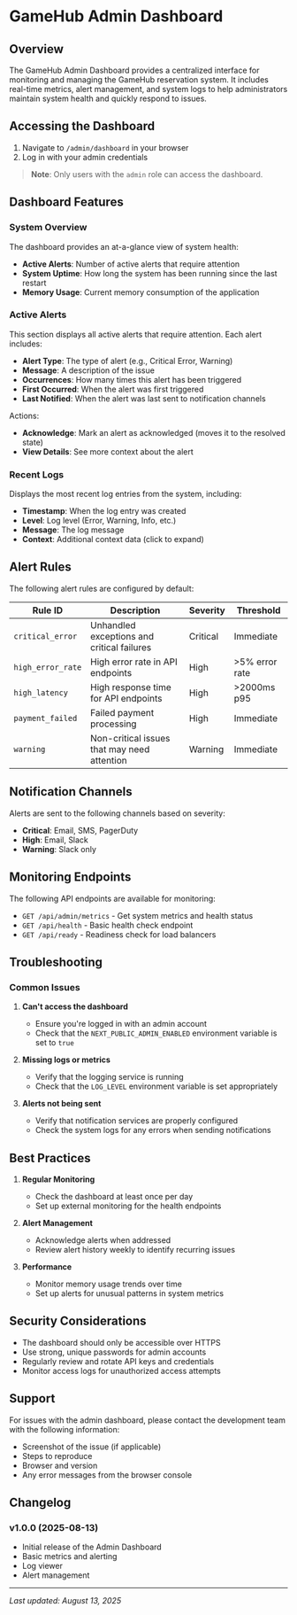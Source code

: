 # GameHub Admin Dashboard

## Overview

The GameHub Admin Dashboard provides a centralized interface for monitoring and managing the GameHub reservation system. It includes real-time metrics, alert management, and system logs to help administrators maintain system health and quickly respond to issues.

## Accessing the Dashboard

1. Navigate to `/admin/dashboard` in your browser
2. Log in with your admin credentials

> **Note**: Only users with the `admin` role can access the dashboard.

## Dashboard Features

### System Overview

The dashboard provides an at-a-glance view of system health:

- **Active Alerts**: Number of active alerts that require attention
- **System Uptime**: How long the system has been running since the last restart
- **Memory Usage**: Current memory consumption of the application

### Active Alerts

This section displays all active alerts that require attention. Each alert includes:

- **Alert Type**: The type of alert (e.g., Critical Error, Warning)
- **Message**: A description of the issue
- **Occurrences**: How many times this alert has been triggered
- **First Occurred**: When the alert was first triggered
- **Last Notified**: When the alert was last sent to notification channels

Actions:
- **Acknowledge**: Mark an alert as acknowledged (moves it to the resolved state)
- **View Details**: See more context about the alert

### Recent Logs

Displays the most recent log entries from the system, including:

- **Timestamp**: When the log entry was created
- **Level**: Log level (Error, Warning, Info, etc.)
- **Message**: The log message
- **Context**: Additional context data (click to expand)

## Alert Rules

The following alert rules are configured by default:

| Rule ID | Description | Severity | Threshold |
|---------|-------------|----------|-----------|
| `critical_error` | Unhandled exceptions and critical failures | Critical | Immediate |
| `high_error_rate` | High error rate in API endpoints | High | >5% error rate |
| `high_latency` | High response time for API endpoints | High | >2000ms p95 |
| `payment_failed` | Failed payment processing | High | Immediate |
| `warning` | Non-critical issues that may need attention | Warning | Immediate |

## Notification Channels

Alerts are sent to the following channels based on severity:

- **Critical**: Email, SMS, PagerDuty
- **High**: Email, Slack
- **Warning**: Slack only

## Monitoring Endpoints

The following API endpoints are available for monitoring:

- `GET /api/admin/metrics` - Get system metrics and health status
- `GET /api/health` - Basic health check endpoint
- `GET /api/ready` - Readiness check for load balancers

## Troubleshooting

### Common Issues

1. **Can't access the dashboard**
   - Ensure you're logged in with an admin account
   - Check that the `NEXT_PUBLIC_ADMIN_ENABLED` environment variable is set to `true`

2. **Missing logs or metrics**
   - Verify that the logging service is running
   - Check that the `LOG_LEVEL` environment variable is set appropriately

3. **Alerts not being sent**
   - Verify that notification services are properly configured
   - Check the system logs for any errors when sending notifications

## Best Practices

1. **Regular Monitoring**
   - Check the dashboard at least once per day
   - Set up external monitoring for the health endpoints

2. **Alert Management**
   - Acknowledge alerts when addressed
   - Review alert history weekly to identify recurring issues

3. **Performance**
   - Monitor memory usage trends over time
   - Set up alerts for unusual patterns in system metrics

## Security Considerations

- The dashboard should only be accessible over HTTPS
- Use strong, unique passwords for admin accounts
- Regularly review and rotate API keys and credentials
- Monitor access logs for unauthorized access attempts

## Support

For issues with the admin dashboard, please contact the development team with the following information:

- Screenshot of the issue (if applicable)
- Steps to reproduce
- Browser and version
- Any error messages from the browser console

## Changelog

### v1.0.0 (2025-08-13)
- Initial release of the Admin Dashboard
- Basic metrics and alerting
- Log viewer
- Alert management

---

*Last updated: August 13, 2025*
